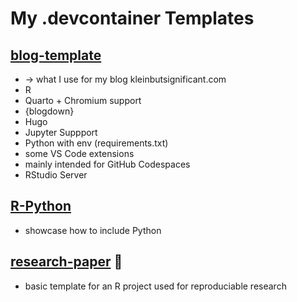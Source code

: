 # My .devcontainer Templates

## [blog-template](blog-template/)

- -> what I use for my blog kleinbutsignificant.com
- R
- Quarto + Chromium support
- {blogdown} 
- Hugo
- Jupyter Suppport
- Python with env (requirements.txt)
- some VS Code extensions
- mainly intended for GitHub Codespaces
- RStudio Server

## [R-Python](R-Python/)

- showcase how to include Python

## [research-paper](research-paper/) 🚧

- basic template for an R project used for reproduciable research

